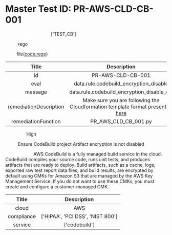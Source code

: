



# Master Test ID: PR-AWS-CLD-CB-001


***<font color="white">Master Snapshot Id:</font>*** ['TEST_CB']

***<font color="white">type:</font>*** rego

***<font color="white">rule:</font>*** file([code.rego])  
  
  
  
  

|Title|Description|
| :---: | :---: |
|id|PR-AWS-CLD-CB-001|
|eval|data.rule.codebuild_encryption_disable|
|message|data.rule.codebuild_encryption_disable_err|
|remediationDescription|Make sure you are following the Cloudformation template format presented <a href='https://docs.aws.amazon.com/AWSCloudFormation/latest/UserGuide/aws-properties-codebuild-project-artifacts.html#cfn-codebuild-project-artifacts-encryptiondisabled' target='_blank'>here</a>|
|remediationFunction|PR_AWS_CLD_CB_001.py|


***<font color="white">Severity:</font>*** High

***<font color="white">Title:</font>*** Ensure CodeBuild project Artifact encryption is not disabled

***<font color="white">Description:</font>*** AWS CodeBuild is a fully managed build service in the cloud. CodeBuild compiles your source code, runs unit tests, and produces artifacts that are ready to deploy. Build artifacts, such as a cache, logs, exported raw test report data files, and build results, are encrypted by default using CMKs for Amazon S3 that are managed by the AWS Key Management Service. If you do not want to use these CMKs, you must create and configure a customer-managed CMK.  
  
  

|Title|Description|
| :---: | :---: |
|cloud|AWS|
|compliance|['HIPAA', 'PCI DSS', 'NIST 800']|
|service|['codebuild']|



[code.rego]: https://github.com/prancer-io/prancer-compliance-test/tree/master/aws/cloud/code.rego
